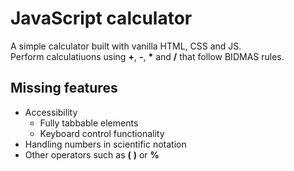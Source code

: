 # JavaScript calculator
A simple calculator built with vanilla HTML, CSS and JS.  
Perform calculatiuons using **\+**, **\-**, **\*** and **\/** that follow BIDMAS rules. 

## Missing features
-	Accessibility  
    -	Fully tabbable elements
    - Keyboard control functionality  
- Handling numbers in scientific notation 
- Other operators such as **\(** **\)** or **\%** 
